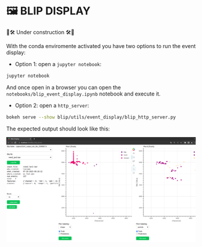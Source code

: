 # 🖼️ **BLIP DISPLAY**

🚧🛠️ Under construction 🛠️🚧

With the conda enviromente activated you have two options to run the event display:

 - Option 1: open a ```jupyter notebook```:
```bash
jupyter notebook
```
And once open in a browser you can open the ```notebooks/blip_event_display.ipynb``` notebook and execute it.

 - Option 2: open a ```http_server```:
```bash
bokeh serve --show blip/utils/event_display/blip_http_server.py
```

The expected output should look like this:

<img src="_static/vis_event.png">

